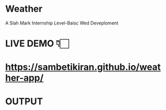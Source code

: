 # Weather
A Slah Mark Internship Level-Baisc Wed Deveploment
# LIVE DEMO 👇🏻
# https://sambetikiran.github.io/weather-app/
# OUTPUT
